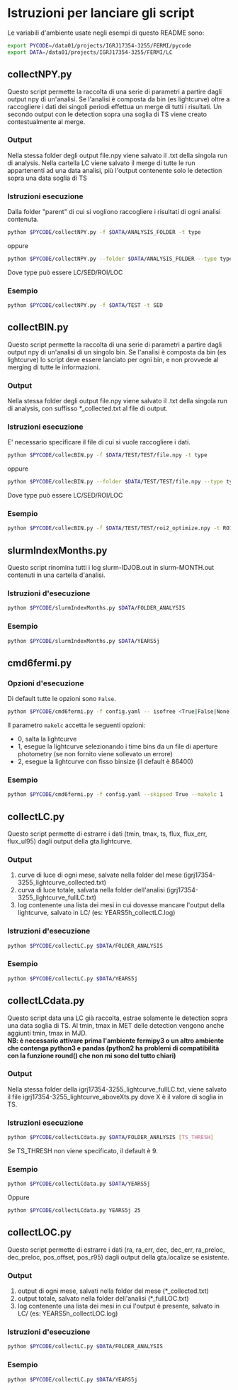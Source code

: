 # Istruzioni per lanciare gli script

Le variabili d'ambiente usate negli esempi di questo README sono:

```bash
export PYCODE=/data01/projects/IGRJ17354-3255/FERMI/pycode
export DATA=/data01/projects/IGRJ17354-3255/FERMI/LC
```

## collectNPY.py
Questo script permette la raccolta di una serie di parametri a partire dagli output npy di un'analisi. Se l'analisi è composta da bin (es lightcurve) oltre a raccogliere i dati dei singoli periodi effettua un merge di tutti i risultati. 
Un secondo output con le detection sopra una soglia di TS viene creato contestualmente al merge.

### Output
Nella stessa folder degli output file.npy viene salvato il .txt della singola run di analysis. Nella cartella LC viene salvato il merge di tutte le run appartenenti ad una data analisi, più l'output contenente solo le detection sopra una data soglia di TS

### Istruzioni esecuzione
Dalla folder "parent" di cui si vogliono raccogliere i risultati di ogni analisi contenuta. 

```bash
python $PYCODE/collectNPY.py -f $DATA/ANALYSIS_FOLDER -t type
```
oppure
```bash
python $PYCODE/collectNPY.py --folder $DATA/ANALYSIS_FOLDER --type type
```

Dove type può essere LC/SED/ROI/LOC

### Esempio

```bash
python $PYCODE/collectNPY.py -f $DATA/TEST -t SED
```

## collectBIN.py
Questo script permette la raccolta di una serie di parametri a partire dagli output npy di un'analisi di un singolo bin. Se l'analisi è composta da bin (es lightcurve) lo script deve essere lanciato per ogni bin, e non provvede al merging di tutte le informazioni.

### Output
Nella stessa folder degli output file.npy viene salvato il .txt della singola run di analysis, con suffisso *_collected.txt al file di output.

### Istruzioni esecuzione
E' necessario specificare il file di cui si vuole raccogliere i dati.

```bash
python $PYCODE/collecBIN.py -f $DATA/TEST/TEST/file.npy -t type
```
oppure
```bash
python $PYCODE/collecBIN.py --folder $DATA/TEST/TEST/file.npy --type type
```

Dove type può essere LC/SED/ROI/LOC

### Esempio

```bash
python $PYCODE/collecBIN.py -f $DATA/TEST/TEST/roi2_optimize.npy -t ROI
```

## slurmIndexMonths.py
Questo script rinomina tutti i log slurm-IDJOB.out in slurm-MONTH.out contenuti in una cartella d'analisi.

### Istruzioni d'esecuzione

```bash
python $PYCODE/slurmIndexMonths.py $DATA/FOLDER_ANALYSIS
```

### Esempio

```bash
python $PYCODE/slurmIndexMonths.py $DATA/YEARS5j
```


## cmd6fermi.py

### Opzioni d'esecuzione
Di default tutte le opzioni sono <code>False</code>.

```bash
python $PYCODE/cmd6fermi.py -f config.yaml -- isofree <True|False|None|float> --galfree <True|False|None|float> --makelc <0|1|2> --skip_sed <True|False> 
```

Il parametro <code>makelc</code> accetta le seguenti opzioni:

- 0, salta la lightcurve
- 1, esegue la lightcurve selezionando i time bins da un file di aperture photometry (se non fornito viene sollevato un errore)
- 2, esegue la lightcurve con fisso binsize (il default è 86400)

### Esempio

```bash
python $PYCODE/cmd6fermi.py -f config.yaml --skipsed True --makelc 1
```


## collectLC.py
Questo script permette di estrarre i dati (tmin, tmax, ts, flux, flux_err, flux_ul95) dagli output della gta.lightcurve. 

### Output
1) curve di luce di ogni mese, salvate nella folder del mese (igrj17354-3255_lightcurve_collected.txt) 
2) curva di luce totale, salvata nella folder dell'analisi (igrj17354-3255_lightcurve_fullLC.txt) 
3) log contenente una lista dei mesi in cui dovesse mancare l'output della lightcurve, salvato in LC/ (es: YEARS5h_collectLC.log)

### Istruzioni d'esecuzione

```bash
python $PYCODE/collectLC.py $DATA/FOLDER_ANALYSIS
```

### Esempio

```bash
python $PYCODE/collectLC.py $DATA/YEARS5j
```

## collectLCdata.py
Questo script data una LC già raccolta, estrae solamente le detection sopra una data soglia di TS.
Al tmin, tmax in MET delle detection vengono anche aggiunti tmin, tmax in MJD.\
**NB: è necessario attivare prima l'ambiente fermipy3 o un altro ambiente che contenga python3 e pandas (python2 ha problemi di compatibilità con la funzione round() che non mi sono del tutto chiari)**

### Output
Nella stessa folder della igrj17354-3255_lightcurve_fullLC.txt, viene salvato il file igrj17354-3255_lightcurve_aboveXts.py dove X è il valore di soglia in TS.

### Istruzioni esecuzione

```bash
python $PYCODE/collectLCdata.py $DATA/FOLDER_ANALYSIS [TS_THRESH]
```

Se TS_THRESH non viene specificato, il default è 9.

### Esempio

```bash
python $PYCODE/collectLCdata.py $DATA/YEARS5j 
```

Oppure

```bash
python $PYCODE/collectLCdata.py YEARS5j 25
```


## collectLOC.py
Questo script permette di estrarre i dati (ra, ra_err, dec, dec_err, ra_preloc, dec_preloc, pos_offset, pos_r95) dagli output della gta.localize se esistente. 

### Output
1) output di ogni mese, salvati nella folder del mese (*_collected.txt) 
2) output totale, salvato nella folder dell'analisi (*_fullLOC.txt) 
3) log contenente una lista dei mesi in cui l'output è presente, salvato in LC/ (es: YEARS5h_collectLOC.log)

### Istruzioni d'esecuzione

```bash
python $PYCODE/collectLC.py $DATA/FOLDER_ANALYSIS
```

### Esempio

```bash
python $PYCODE/collectLC.py $DATA/YEARS5j
```
